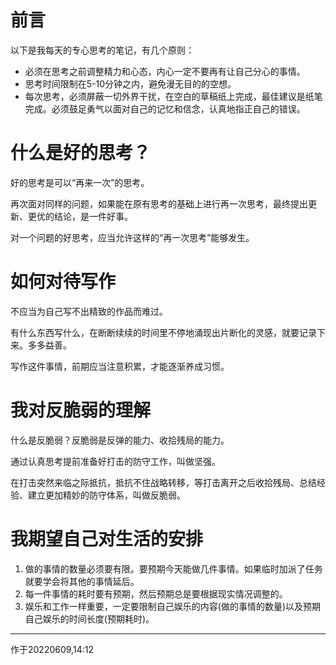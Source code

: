 # 前言

以下是我每天的专心思考的笔记，有几个原则：

- 必须在思考之前调整精力和心态，内心一定不要再有让自己分心的事情。
- 思考时间限制在5-10分钟之内，避免漫无目的的空想。
- 每次思考，必须屏蔽一切外界干扰，在空白的草稿纸上完成，最佳建议是纸笔完成。必须鼓足勇气以面对自己的记忆和信念，认真地指正自己的错误。

# 什么是好的思考？

好的思考是可以“再来一次”的思考。

再次面对同样的问题，如果能在原有思考的基础上进行再一次思考，最终提出更新、更优的结论，是一件好事。

对一个问题的好思考，应当允许这样的“再一次思考”能够发生。

# 如何对待写作

不应当为自己写不出精致的作品而难过。

有什么东西写什么，在断断续续的时间里不停地涌现出片断化的灵感，就要记录下来。多多益善。

写作这件事情，前期应当注意积累，才能逐渐养成习惯。

# 我对反脆弱的理解

什么是反脆弱？反脆弱是反弹的能力、收拾残局的能力。

通过认真思考提前准备好打击的防守工作，叫做坚强。

在打击突然来临之际抵抗，抵抗不住战略转移，等打击离开之后收拾残局、总结经验、建立更加精妙的防守体系，叫做反脆弱。

# 我期望自己对生活的安排

1. 做的事情的数量必须要有限。要预期今天能做几件事情。如果临时加派了任务就要学会将其他的事情延后。
2. 每一件事情的耗时要有预期，然后预期总是要根据现实情况调整的。
2. 娱乐和工作一样重要，一定要限制自己娱乐的内容(做的事情的数量)以及预期自己娱乐的时间长度(预期耗时)。

-----

作于20220609,14:12

